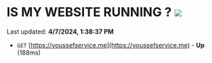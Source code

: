 # IS MY WEBSITE RUNNING ? [![](https://img.shields.io/static/v1?label=Sponsor&message=%E2%9D%A4&logo=GitHub&color=%23fe8e86)](https://github.com/sponsors/<username>)

Last updated: **4/7/2024, 1:38:37 PM**

- `GET` [https://youssefservice.me](https://youssefservice.me) - **Up** (188ms)

